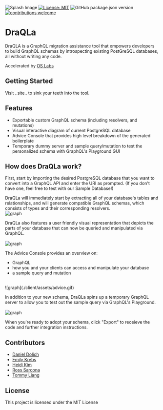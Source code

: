 ![Splash Image](https://res.cloudinary.com/mrtommyliang/image/upload/v1612532016/bg_i8kjuw.png)
[![License: MIT](https://img.shields.io/badge/License-MIT-yellow.svg)](https://github.com/oslabs-beta/LucidQL/blob/master/LICENSE) ![GitHub package.json version](https://img.shields.io/github/package-json/v/oslabs-beta/LucidQL?color=blue) [![contributions welcome](https://img.shields.io/badge/contributions-welcome-brightgreen.svg?style=flat)](https://github.com/oslabs-beta/LucidQL/issues)

# DraQLa 

DraQLA is a GraphQL migration assistance tool that empowers developers to build GraphQL schemas by introspecting existing PostGreSQL databases, all without writing any code. 


<!-- REST has been the dominant API style for building backends for a long time but it iss notorious for its waterfall requests. Problems include over fetching and multiple requests for multiple resources which is why GraphQL has been gaining so much momentum over the years. GraphQL is a query language that allows you to ask for what you want in a single query which saves bandwidth by specifying the exact types and fields and reduces waterfall requests. Despite GraphQL’s attractive query flexibility, companies have trouble migrating from their legacy REST API framework to GraphQL as it is time-consuming to learn a new language and can require extensive overhead, all with the risk of potentially  -->


Accelerated by [OS Labs](https://github.com/oslabs-beta/)

## Getting Started
Visit ..site.. to sink your teeth into the tool. 

## Features
* Exportable custom GraphQL schema (including resolvers, and mutations) 
* Visual interactive diagram of current PostgreSQL database
* Advice Console that provides high level breakdown of the generated boilerplate
* Temporary dummy server and sample query/mutation to test the personalized schema with GraphQL's Playground GUI
<!-- mention how our app is surface level. doesn't penetrate through and tap into real data-->
<!-- all while mainintaing your database's privacy? -->

## How does DraQLa work? 
First, start by importing the desired PostgreSQL database that you want to convert into a GraphQL API and enter the URI as prompted. (If you don't have one, feel free to test with our Sample Database!) 

DraQLa will immediately start by extracting all of your database's tables and relationships, and will generate compatible GraphQL schemas, which consists of types and their corresponding resolvers. <br>
![graph](./client/assets/modal.gif)

DraQLa also features a user friendly visual representation that depicts the parts of your database that can now be queried and manipulated via GraphQL. <br><br>
![graph](./client/assets/graphgif.gif)

The Advice Console provides an overview on:
  * GraphQL 
  * how you and your clients can access and manipulate your database
  * a sample query and mutation 
<br>
![graph](./client/assets/advice.gif)


In addition to your new schema, DraQLa spins up a temporary GraphQL server to allow you to test out the sample query via GraphQL's Playground. <br><br>
![graph](./client/assets/playground.gif)


When you're ready to adopt your schema, click "Export" to receieve the code and further integration instructions.

## Contributors
* [Daniel Dolich](https://github.com/danieldolich)
* [Emily Krebs](https://github.com/emilykrebs)
* [Heidi Kim](https://github.com/heidiyoora)
* [Ross Sarcona](https://github.com/RossRSarc)
* [Tommy Liang](https://github.com/mrtommyliang)

## License
This project is licensed under the MIT License
